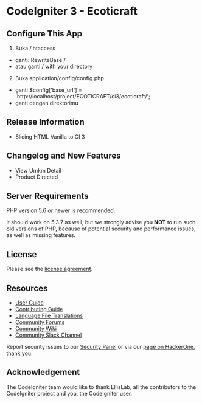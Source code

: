 # CodeIgniter 3 - Ecoticraft

## Configure This App

1. Buka /.htaccess
- ganti: RewriteBase /<br>
- atau ganti / with your directory

2. Buka application/config/config.php
- ganti $config['base_url'] = 'http://localhost/project/ECOTICRAFT/ci3/ecoticraft/';
- ganti dengan direktorimu

## Release Information

- Slicing HTML Vanilla to CI 3

## Changelog and New Features

- View Umkm Detail
- Product Directed

## Server Requirements

PHP version 5.6 or newer is recommended.

It should work on 5.3.7 as well, but we strongly advise you **NOT** to run
such old versions of PHP, because of potential security and performance
issues, as well as missing features.

## License

Please see the [license agreement](https://github.com/bcit-ci/CodeIgniter/blob/develop/user_guide_src/source/license.rst).

## Resources

- [User Guide](https://codeigniter.com/docs)
- [Contributing Guide](https://github.com/bcit-ci/CodeIgniter/blob/develop/contributing.md)
- [Language File Translations](https://github.com/bcit-ci/codeigniter3-translations)
- [Community Forums](http://forum.codeigniter.com/)
- [Community Wiki](https://github.com/bcit-ci/CodeIgniter/wiki)
- [Community Slack Channel](https://codeigniterchat.slack.com)

Report security issues to our [Security Panel](mailto:security@codeigniter.com)
or via our [page on HackerOne](https://hackerone.com/codeigniter), thank you.

## Acknowledgement

The CodeIgniter team would like to thank EllisLab, all the
contributors to the CodeIgniter project and you, the CodeIgniter user.
